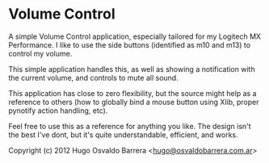 # Volume Control

A simple Volume Control application, especially tailored for my Logitech MX Performance.
I like to use the side buttons (identified as m10 and m13) to control my volume.

This simple application handles this, as well as showing a notification with the current volume, and controls to mute all sound.

This application has close to zero flexibility, but the source might help as a reference to others (how to globally bind a mouse button using Xlib, proper pynotify action handling, etc).

Feel free to use this as a reference for anything you like.  The design isn't the best I've dont, but it's quite understandable, efficient, and works.

Copyright (c) 2012 Hugo Osvaldo Barrera &lt;hugo@osvaldobarrera.com.ar&gt;